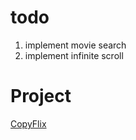 # todo

1. implement movie search
2. implement infinite scroll

# Project 

[CopyFlix](https://inspiring-beaver-320d31.netlify.app/home)
